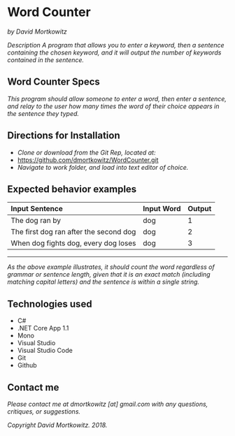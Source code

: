 # Word Counter
_by David Mortkowitz_

*Description*
_A program that allows you to enter a keyword, then a sentence containing the chosen keyword, and it will output the number of keywords contained in the sentence._

## Word Counter Specs
_This program should allow someone to enter a word, then enter a sentence, and relay to the user how many times the word of their choice appears in the sentence they typed._

## Directions for Installation

* _Clone or download from the Git Rep, located at:_
* https://github.com/dmortkowitz/WordCounter.git
* _Navigate to work folder, and load into text editor of choice._


## Expected behavior examples

| Input Sentence                         | Input Word | Output |
| :------------------------------------- | :--------- | :----- |
| The dog ran by                         | dog        | 1      |
| The first dog ran after the second dog | dog        | 2      |
| When dog fights dog, every dog loses   | dog        | 3      | 
---

_As the above example illustrates, it should count the word regardless of grammar or sentence length, given that it is an exact match (including matching capital letters) and the sentence is within a single string._

## Technologies used
* C# 
* .NET Core App 1.1
* Mono
* Visual Studio
* Visual Studio Code
* Git
* Github

## Contact me

_Please contact me at dmortkowitz [at] gmail.com with any questions, critiques, or suggestions._

*Copyright* _David Mortkowitz. 2018._